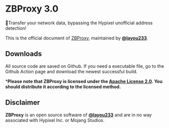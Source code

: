

# ZBProxy 3.0

🚀Transfer your network data, bypassing the Hypixel unofficial address detection!  

This is the official document of [ZBProxy](https://github.com/layou233/ZBProxy), maintained by **[@layou233](https://github.com/layou233)**.

## Downloads
All source code are saved on Github. If you need a executable file, go to the Github Action page and download the newest successful build.  

***Please note that ZBProxy is licensed under the [Apache License 2.0](https://github.com/layou233/ZBProxy/blob/master/LICENSE). You should distribute it according to the licensed method.**


## Disclaimer
**ZBProxy** is an open source software of **[@layou233](https://github.com/layou233)** and are in no way associated with Hypixel Inc. or Mojang Studios.

